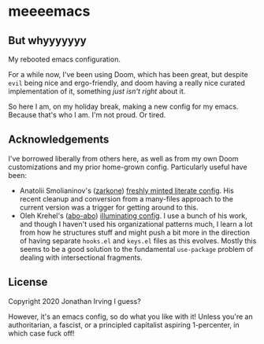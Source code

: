 # meeeemacs

## But whyyyyyyy

My rebooted emacs configuration.

For a while now, I've been using Doom, which has been great, but despite `evil` being nice and ergo-friendly, and doom having a really nice curated implementation of it, something _just isn't right_ about it.

So here I am, on my holiday break, making a new config for my emacs. Because that's who I am. I'm not proud. Or tired.

## Acknowledgements

I've borrowed liberally from others here, as well as from my own Doom customizations and my prior home-grown config. Particularly useful have been:

* Anatolii Smolianinov's ([zarkone](https://github.com/zarkone)) [freshly minted literate config](https://github.com/zarkone/literally.el). His recent cleanup and conversion from a many-files approach to the current version was a trigger for getting around to this.
* Oleh Krehel's ([abo-abo](https://github.com/abo-abo)) [illuminating config](https://github.com/abo-abo/oremacs). I use a bunch of his work, and though I haven't used his organizational patterns much, I learn a lot from how he structures stuff and might push a bit more in the direction of having separate `hooks.el` and `keys.el` files as this evolves. Mostly this seems to be a good solution to the fundamental `use-package` problem of dealing with intersectional fragments.

## License

Copyright 2020 Jonathan Irving I guess?

However, it's an emacs config, so do what you like with it! Unless you're an authoritarian, a fascist, or a principled capitalist aspiring 1-percenter, in which case fuck off!

